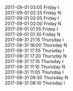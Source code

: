 2017-09-01 03:05 Friday  I  
2017-09-01 02:25 Friday  N  
2017-09-01 02:05 Friday  I  
2017-09-01 02:00 Friday  N  
2017-09-01 01:55 Friday  I  
2017-09-01 01:30 Friday  N  
2017-08-31 21:15 Thursday  I  
2017-08-31 18:00 Thursday  N  
2017-08-31 17:55 Thursday  I  
2017-08-31 17:20 Thursday  N  
2017-08-31 17:15 Thursday  I  
2017-08-31 11:10 Thursday  N  
2017-08-31 11:05 Thursday  I  
2017-08-31 09:30 Thursday  N  
2017-08-31 08:10 Thursday  I  
